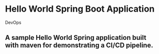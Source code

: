 # Hello World Spring Boot Application
DevOps
## A sample Hello World Spring application built with maven for demonstrating a CI/CD pipeline.
